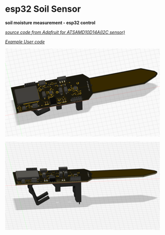 # esp32 Soil Sensor

**soil moisture measurement - esp32 control**

[_source code from Adafruit for ATSAMD10D14A(I2C sensor)_](https://github.com/adafruit/seesaw)

[_Example User code_](https://github.com/lincvv/Example_ESPSoilSens)


![image info](./assets/esp32soil1.png)

![image info](./assets/esp32soil2.png)

